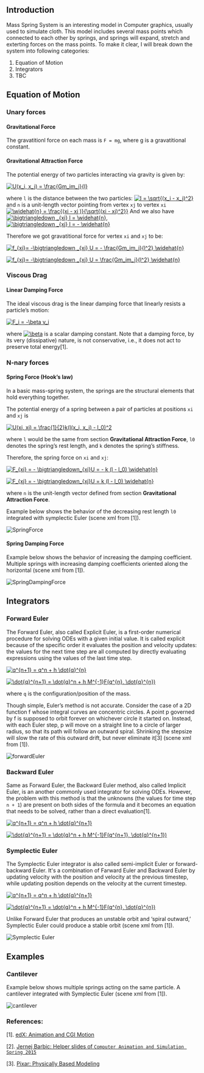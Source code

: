 ## Introduction 

Mass Spring System is an interesting model in Computer graphics, usually used to simulate cloth. This model includes several mass points which connected to each other by springs, and springs will expand, stretch and exterting forces on the mass points. To make it clear, I will break down the system into following categories: 
1. Equation of Motion
2. Integrators
3. TBC

## Equation of Motion 
###  Unary forces
#### Gravitational Force
The gravatitionl force on each mass is `F = mg`, where g is a gravatitional constant.

#### Gravitational Attraction Force
The potential energy of two particles interacting via gravity is given by:

<a href="https://www.codecogs.com/eqnedit.php?latex=\dpi{100}&space;\fn_phv&space;U(x_i,&space;x_j)&space;=&space;\frac{Gm_im_j}{l}" target="_blank"><img src="https://latex.codecogs.com/gif.latex?\dpi{100}&space;\fn_phv&space;U(x_i,&space;x_j)&space;=&space;\frac{Gm_im_j}{l}" title="U(x_i, x_j) = \frac{Gm_im_j}{l}" /></a>

where `l` is the distance between the two particles: <a href="https://www.codecogs.com/eqnedit.php?latex=\dpi{100}&space;\fn_phv&space;l&space;=&space;\sqrt{(x_i&space;-&space;x_j)^2}" target="_blank"><img src="https://latex.codecogs.com/gif.latex?\dpi{100}&space;\fn_phv&space;l&space;=&space;\sqrt{(x_i&space;-&space;x_j)^2}" title="l = \sqrt{(x_i - x_j)^2}" /></a> and `n` is a unit-length vector pointing from vertex `xj` to vertex `xi`
<a href="https://www.codecogs.com/eqnedit.php?latex=\dpi{100}&space;\fn_phv&space;\widehat{n}&space;=&space;\frac{(xi&space;-&space;xj&space;)}{\sqrt{(xi&space;-&space;xj)^2}}" target="_blank"><img src="https://latex.codecogs.com/gif.latex?\dpi{100}&space;\fn_phv&space;\widehat{n}&space;=&space;\frac{(xi&space;-&space;xj&space;)}{\sqrt{(xi&space;-&space;xj)^2}}" title="\widehat{n} = \frac{(xi - xj )}{\sqrt{(xi - xj)^2}}" /></a>
And we also have
<a href="https://www.codecogs.com/eqnedit.php?latex=\dpi{100}&space;\fn_phv&space;\bigtriangledown&space;_{xi}&space;l&space;=&space;\widehat{n}" target="_blank"><img src="https://latex.codecogs.com/gif.latex?\dpi{100}&space;\fn_phv&space;\bigtriangledown&space;_{xi}&space;l&space;=&space;\widehat{n}" title="\bigtriangledown _{xi} l = \widehat{n}" /></a>, 
<a href="https://www.codecogs.com/eqnedit.php?latex=\dpi{100}&space;\fn_phv&space;\bigtriangledown&space;_{xj}&space;l&space;=&space;-&space;\widehat{n}" target="_blank"><img src="https://latex.codecogs.com/gif.latex?\dpi{100}&space;\fn_phv&space;\bigtriangledown&space;_{xj}&space;l&space;=&space;-&space;\widehat{n}" title="\bigtriangledown _{xj} l = - \widehat{n}" /></a>

Therefore we got gravatitional force for vertex `xi` and `xj` to be:

<a href="https://www.codecogs.com/eqnedit.php?latex=\dpi{100}&space;\fn_phv&space;f_{xi}=&space;-\bigtriangledown&space;_{xi}&space;U&space;=&space;-&space;\frac{Gm_im_j}{l^2}&space;\widehat{n}" target="_blank"><img src="https://latex.codecogs.com/gif.latex?\dpi{100}&space;\fn_phv&space;f_{xi}=&space;-\bigtriangledown&space;_{xi}&space;U&space;=&space;-&space;\frac{Gm_im_j}{l^2}&space;\widehat{n}" title="f_{xi}= -\bigtriangledown _{xi} U = - \frac{Gm_im_j}{l^2} \widehat{n}" /></a>

<a href="https://www.codecogs.com/eqnedit.php?latex=\dpi{100}&space;\fn_phv&space;f_{xj}=&space;-\bigtriangledown&space;_{xj}&space;U&space;=&space;\frac{Gm_im_j}{l^2}&space;\widehat{n}" target="_blank"><img src="https://latex.codecogs.com/gif.latex?\dpi{100}&space;\fn_phv&space;f_{xj}=&space;-\bigtriangledown&space;_{xj}&space;U&space;=&space;\frac{Gm_im_j}{l^2}&space;\widehat{n}" title="f_{xj}= -\bigtriangledown _{xj} U = \frac{Gm_im_j}{l^2} \widehat{n}" /></a>

### Viscous Drag
#### Linear Damping Force
The ideal viscous drag is the linear damping force that linearly resists a particle’s motion:

<a href="https://www.codecogs.com/eqnedit.php?latex=\dpi{100}&space;\fn_phv&space;F_i&space;=&space;-\beta&space;v_i" target="_blank"><img src="https://latex.codecogs.com/gif.latex?\dpi{100}&space;\fn_phv&space;F_i&space;=&space;-\beta&space;v_i" title="F_i = -\beta v_i" /></a>

where <a href="https://www.codecogs.com/eqnedit.php?latex=\dpi{100}&space;\fn_phv&space;\beta" target="_blank"><img src="https://latex.codecogs.com/gif.latex?\dpi{100}&space;\fn_phv&space;\beta" title="\beta" /></a> is a scalar damping constant.
Note that a damping force, by its very (dissipative) nature, is not conservative, i.e., it does not act to preserve total energy[1].

### N-nary forces

#### Spring Force (Hook’s law)
In a basic mass-spring system, the springs are the structural elements that hold everything together. 

The potential energy of a spring between a pair of particles at positions `xi` and `xj` is

<a href="https://www.codecogs.com/eqnedit.php?latex=\dpi{100}&space;\fn_phv&space;U(xi,&space;xj)&space;=&space;\frac{1}{2}k(l(x_i,&space;x_j)&space;-&space;l_0)^2" target="_blank"><img src="https://latex.codecogs.com/gif.latex?\dpi{100}&space;\fn_phv&space;U(xi,&space;xj)&space;=&space;\frac{1}{2}k(l(x_i,&space;x_j)&space;-&space;l_0)^2" title="U(xi, xj) = \frac{1}{2}k(l(x_i, x_j) - l_0)^2" /></a>

where `l` would be the same from section **Gravitational Attraction Force**, `l0` denotes the spring’s rest length, and `k` denotes the spring’s stiffness.

Therefore, the spring force on `xi` and `xj`:

<a href="https://www.codecogs.com/eqnedit.php?latex=\dpi{100}&space;\fn_phv&space;F_{xi}&space;=&space;-&space;\bigtriangledown_{xi}U&space;=&space;-&space;k&space;(l&space;-&space;l_0)&space;\widehat{n}" target="_blank"><img src="https://latex.codecogs.com/gif.latex?\dpi{100}&space;\fn_phv&space;F_{xi}&space;=&space;-&space;\bigtriangledown_{xi}U&space;=&space;-&space;k&space;(l&space;-&space;l_0)&space;\widehat{n}" title="F_{xi} = - \bigtriangledown_{xi}U = - k (l - l_0) \widehat{n}" /></a>

<a href="https://www.codecogs.com/eqnedit.php?latex=\dpi{100}&space;\fn_phv&space;F_{xj}&space;=&space;-&space;\bigtriangledown_{xj}U&space;=&space;k&space;(l&space;-&space;l_0)&space;\widehat{n}" target="_blank"><img src="https://latex.codecogs.com/gif.latex?\dpi{100}&space;\fn_phv&space;F_{xj}&space;=&space;-&space;\bigtriangledown_{xj}U&space;=&space;k&space;(l&space;-&space;l_0)&space;\widehat{n}" title="F_{xj} = - \bigtriangledown_{xj}U = k (l - l_0) \widehat{n}" /></a>

where `n` is the unit-length vector defined from section **Gravitational Attraction Force**.

Example below shows the behavior of the decreasing rest length `l0` integrated with symplectic Euler (scene xml from [1]).

![SpringForce](https://media.giphy.com/media/piKaMfpEpFaQ3F8Try/giphy.gif)

#### Spring Damping Force

Example below shows the behavior of increasing the damping coefficient. Multiple springs with increasing damping coefficients oriented along the horizontal (scene xml from [1]).

![SpringDampingForce](https://media.giphy.com/media/EBodbd4F9r0B5rteTr/giphy.gif)


## Integrators
### Forward Euler
The Forward Euler, also called Explicit Euler, is a first-order numerical procedure for solving ODEs with a given initial value. It is called explicit because of the specific order it evaluates the position and velocity updates: the values for the next time step are all computed by directly evaluating expressions using the values of the last time step.

<a href="https://www.codecogs.com/eqnedit.php?latex=\dpi{100}&space;\fn_phv&space;q^{n&plus;1}&space;=&space;q^n&space;&plus;&space;h&space;\dot{q}^{n}" target="_blank"><img src="https://latex.codecogs.com/gif.latex?\dpi{100}&space;\fn_phv&space;q^{n&plus;1}&space;=&space;q^n&space;&plus;&space;h&space;\dot{q}^{n}" title="q^{n+1} = q^n + h \dot{q}^{n}" /></a>

<a href="https://www.codecogs.com/eqnedit.php?latex=\dpi{100}&space;\fn_phv&space;\dot{q}^{n&plus;1}&space;=&space;\dot{q}^n&space;&plus;&space;h&space;M^{-1}F(q^{n},&space;\dot{q}^{n})" target="_blank"><img src="https://latex.codecogs.com/gif.latex?\dpi{100}&space;\fn_phv&space;\dot{q}^{n&plus;1}&space;=&space;\dot{q}^n&space;&plus;&space;h&space;M^{-1}F(q^{n},&space;\dot{q}^{n})" title="\dot{q}^{n+1} = \dot{q}^n + h M^{-1}F(q^{n}, \dot{q}^{n})" /></a>

where `q` is the configuration/position of the mass.

Though simple, Euler’s method is not accurate. Consider the case of a 2D function f whose integral curves are concentric circles. A point p governed by f is supposed to orbit forever on whichever circle it started on. Instead, with each Euler step, p will move on a straight line to a circle of larger radius, so that its path will follow an outward spiral. Shrinking the stepsize will slow the rate of this outward drift, but never eliminate it[3] (scene xml from [1]).

![forwardEuler](https://media.giphy.com/media/14SFyXJ9AnDxmdMX7X/giphy.gif)

### Backward Euler
Same as Forward Euler, the Backward Euler method, also called Implicit Euler, is an another commonly used integrator for solving ODEs. However, the problem with this method is that the unknowns (the values for time step `n + 1`) are present on both sides of the formula and it becomes an equation that needs to be solved, rather than a direct evaluation[1].

<a href="https://www.codecogs.com/eqnedit.php?latex=\dpi{100}&space;\fn_phv&space;q^{n&plus;1}&space;=&space;q^n&space;&plus;&space;h&space;\dot{q}^{n&plus;1}" target="_blank"><img src="https://latex.codecogs.com/gif.latex?\dpi{100}&space;\fn_phv&space;q^{n&plus;1}&space;=&space;q^n&space;&plus;&space;h&space;\dot{q}^{n&plus;1}" title="q^{n+1} = q^n + h \dot{q}^{n+1}" /></a>

<a href="https://www.codecogs.com/eqnedit.php?latex=\dpi{100}&space;\fn_phv&space;\dot{q}^{n&plus;1}&space;=&space;\dot{q}^n&space;&plus;&space;h&space;M^{-1}F(q^{n&plus;1},&space;\dot{q}^{n&plus;1})" target="_blank"><img src="https://latex.codecogs.com/gif.latex?\dpi{100}&space;\fn_phv&space;\dot{q}^{n&plus;1}&space;=&space;\dot{q}^n&space;&plus;&space;h&space;M^{-1}F(q^{n&plus;1},&space;\dot{q}^{n&plus;1})" title="\dot{q}^{n+1} = \dot{q}^n + h M^{-1}F(q^{n+1}, \dot{q}^{n+1})" /></a>

### Symplectic Euler
The Symplectic Euler integrator is also called semi-implicit Euler or forward-backward Euler. It's a combination of Farward Euler and Backward Euler by updating velocity with the position and velocity at the previous timestep, while updating position  depends on the velocity at the current timestep.

<a href="https://www.codecogs.com/eqnedit.php?latex=\dpi{100}&space;\fn_phv&space;q^{n&plus;1}&space;=&space;q^n&space;&plus;&space;h&space;\dot{q}^{n&plus;1}" target="_blank"><img src="https://latex.codecogs.com/gif.latex?\dpi{100}&space;\fn_phv&space;q^{n&plus;1}&space;=&space;q^n&space;&plus;&space;h&space;\dot{q}^{n&plus;1}" title="q^{n+1} = q^n + h \dot{q}^{n+1}" /></a>

<a href="https://www.codecogs.com/eqnedit.php?latex=\dpi{100}&space;\fn_phv&space;\dot{q}^{n&plus;1}&space;=&space;\dot{q}^n&space;&plus;&space;h&space;M^{-1}F(q^{n},&space;\dot{q}^{n})" target="_blank"><img src="https://latex.codecogs.com/gif.latex?\dpi{100}&space;\fn_phv&space;\dot{q}^{n&plus;1}&space;=&space;\dot{q}^n&space;&plus;&space;h&space;M^{-1}F(q^{n},&space;\dot{q}^{n})" title="\dot{q}^{n+1} = \dot{q}^n + h M^{-1}F(q^{n}, \dot{q}^{n})" /></a>

Unlike Forward Euler that produces an unstable orbit and ‘spiral outward,’ Symplectic Euler could produce a stable orbit (scene xml from [1]).

![Symplectic Euler](https://media.giphy.com/media/9A3sYUICIxe8y3F25D/giphy.gif)

## Examples

### Cantilever
Example below shows multiple springs acting on the same particle. A cantilever integrated with Symplectic Euler (scene xml from [1]).

![cantilever](https://media.giphy.com/media/dlbGP1EKJTcV1va4An/giphy.gif)


### References:
[1]. [edX: Animation and CGI Motion](https://www.edx.org/course/animation-cgi-motion-columbiax-csmm-104x)

[2]. [Jernej Barbic: Helper slides of `Computer Animation and Simulation Spring 2015`](http://run.usc.edu/cs520-s15/assign1/jellocube_csci520.pdf)

[3]. [Pixar: Physically Based Modeling](https://www.pixar.com/assets/pbm2001/index.html)
